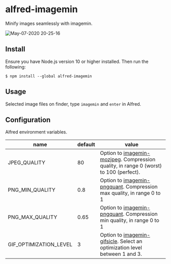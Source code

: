# alfred-imagemin
Minify images seamlessly with imagemin.


![May-07-2020 20-25-16](https://user-images.githubusercontent.com/11070996/81289265-11251a00-90a1-11ea-8c13-aeb9d4027354.gif)


## Install

Ensure you have Node.js version 10 or higher installed. Then run the following:

```
$ npm install --global alfred-imagemin
```

## Usage

Selected image files on finder, type `imagemin` and `enter` in Alfred.

## Configuration
Alfred environment variables.

|name|default|value|
|---|---|---|
|JPEG_QUALITY | 80 | Option to [imagemin-mozjpeg](https://github.com/imagemin/imagemin-mozjpeg#quality). Compression quality, in range 0 (worst) to 100 (perfect). |
|PNG_MIN_QUALITY | 0.8 | Option to [imagemin-pngquant](https://github.com/imagemin/imagemin-pngquant#quality). Compression max quality, in range 0 to 1|
|PNG_MAX_QUALITY | 0.65 | Option to [imagemin-pngquant](https://github.com/imagemin/imagemin-pngquant#quality). Compression min quality, in range 0 to 1|
|GIF_OPTIMIZATION_LEVEL | 3 | Option to [imagemin-gifsicle](https://github.com/imagemin/imagemin-gifsicle#optimizationlevel). Select an optimization level between 1 and 3.|
